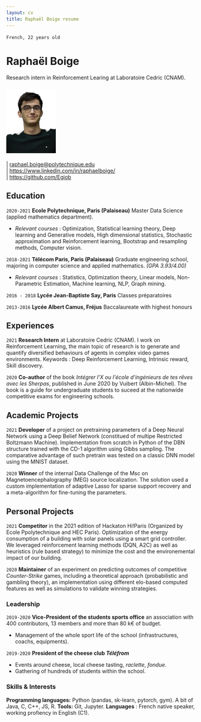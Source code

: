 ```yaml
---
layout: cv
title: Raphaël Boige resume
---
```

`French, 22 years old`
# Raphaël Boige

Research intern in Reinforcement Learing at Laboratoire Cedric (CNAM).
### ![](photo_id.jpg)
<div id="webaddress">
| <a href="mailto:raphael.boige@polytechnique.edu">raphael.boige@polytechnique.edu</a>
<br>
| <a href="https://www.linkedin.com/in/raphaelboige/">https://www.linkedin.com/in/raphaelboige/</a> <br>| <a href="https://github.com/Egiob">https://github.com/Egiob</a>
</div>

## Education

`2020-2021`
__Ecole Polytechnique, Paris (Palaiseau)__ Master Data Science (applied mathematics department).

 - *Relevant courses* : Optimization, Statistical learning theory, Deep learning and Generative models, High dimensional statistics, Stochastic approximation and Reinforcement learning, Bootstrap and resampling methods, Computer vision.

`2018-2021`
__Télécom Paris, Paris (Palaiseau)__  Graduate engineering school, majoring in computer science and applied mathematics. *(GPA 3.93/4.00)*

 - *Relevant courses* : Statistics, Optimization theory, Linear models, Non-Parametric Estimation, Machine learning, NLP, Graph mining.


`2016 - 2018`
__Lycée Jean-Baptiste Say, Paris__ Classes préparatoires


`2013-2016`
__Lycée Albert Camus, Fréjus__ Baccalaureate with highest honours
 

## Experiences

`2021`
__Research Intern__ at Laboratoire Cedric (CNAM). I work on Reinforcement Learning, the main topic of research is to generate and quantify diversified behaviours of agents in complex video games environments. Keywords : Deep Reinforcement Learning, Intrinsic reward, Skill discovery.

`2020`
__Co-author__ of the book *Intégrer l'X ou l'école d'ingénieurs de tes rêves avec les Sherpas*, published in June 2020 by Vuibert (Albin-Michel). The book is a guide for undergraduate students to suceed at the nationwide competitive exams for engineering schools.
<br>

## Academic Projects

`2021`
__Developer__ of a project on pretraining parameters of a Deep Neural Network using a Deep Belief Network (constitued of multipe Restricted Boltzmann Machine). Implementation from scratch in Python of the DBN structure trained with the CD-1 algorithm using Gibbs sampling. The comparative advantage of such pretrain was tested on a classic DNN model using the MNIST dataset.

`2020`
__Winner__ of the internal Data Challenge of the Msc on Magnetoencephalography (MEG) source localization. The solution used a custom implementation of adaptive Lasso for sparse support recovery and a meta-algorithm for fine-tuning the parameters.
<br>

## Personal Projects

`2021`
__Competitor__ in the 2021 edition of Hackaton Hi!Paris (Organized by Ecole Ppolytechnique and HEC Paris). Optimization of the energy consumption of a building with solar panels using a smart grid controller. We leveraged reinforcement learning methods (DQN, A2C) as well as heuristics (rule based strategy) to minimize the cost and the environemental impact of our building.

`2020`
__Maintainer__ of an experiment on predicting outcomes of competitive *Counter-Strike* games, including a theoretical approach (probabilistic and gambling theory), an implementation using different elo-based computed features as well as simulations to validate winning strategies.

### Leadership

`2019-2020`
__Vice-President of the students sports office__ an association with 400 contributors, 13 members and more than 80 k€ of budget.
- Management of the whole sport life of the school (infrastructures, coachs, equipments).

`2019-2020`
__President of the cheese club *Téléfrom*__
- Events around cheese, local cheese tasting, *raclette*, *fondue*.
- Gathering of hundreds of students within the school.



### Skills & Interests

__Programming languages:__ Python (pandas, sk-learn, pytorch, gym). A bit of Java, C, C++, JS, R.
__Tools:__ Git, Jupyter.
__Languages__ : French native speaker, working profiency in English (C1).

